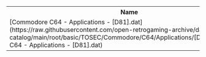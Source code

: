 <table>
<tr><th>Name</th><th>Size</th></tr>
<tr><td>[Commodore C64 - Applications - [D81].dat](https://raw.githubusercontent.com/open-retrogaming-archive/dat-catalog/main/root/basic/TOSEC/Commodore/C64/Applications/[D81]/Commodore C64 - Applications - [D81].dat)</td><td>2763</td></tr>
</table>
